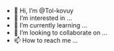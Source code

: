 - 👋 Hi, I’m @Tol-kovuy
- 👀 I’m interested in ...
- 🌱 I’m currently learning ...
- 💞️ I’m looking to collaborate on ...
- 📫 How to reach me ...

<!---
Tol-kovuy/Tol-kovuy is a ✨ special ✨ repository because its `README.md` (this file) appears on your GitHub profile.
You can click the Preview link to take a look at your changes.
--->
